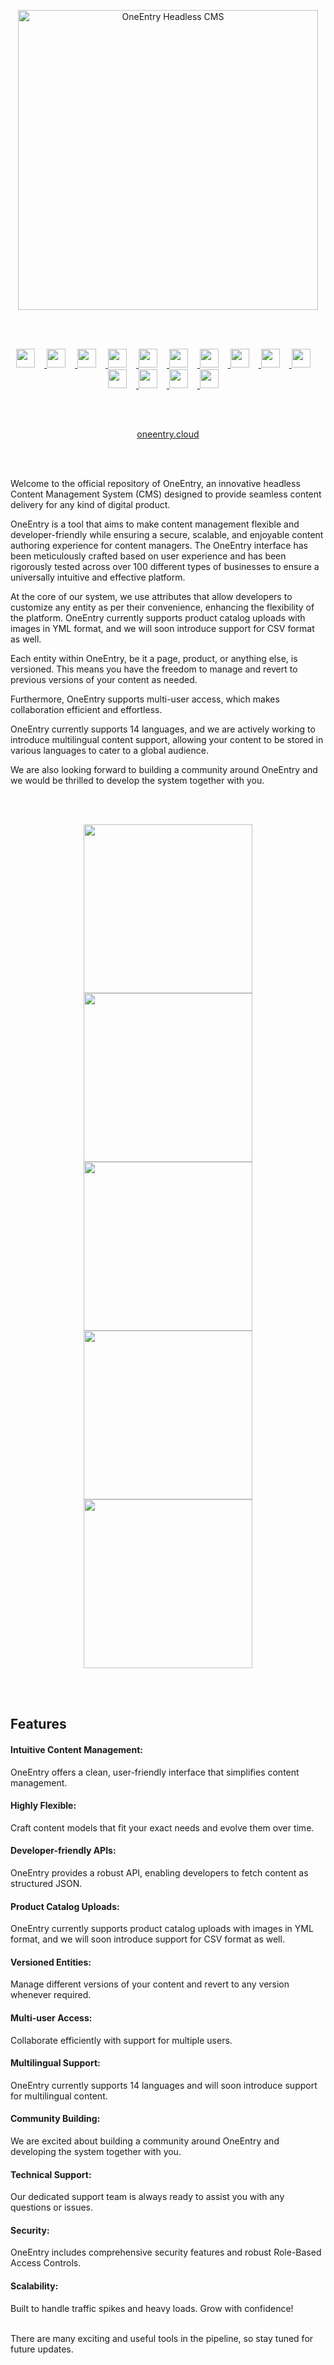 <p align="center">
  <p align="center">
    <a href="https://oneentry.cloud" target="_blank">
      <img src="https://oneentry.cloud/img/git/oneenrty_light.png" alt="OneEntry Headless CMS" width="480">
    </a>
  </p>
</p>
<br /><br />

<p align="center">
    <a href="https://oneentry.cloud/ar/" target="_blank">
        <img src="https://oneentry.cloud/img/git/flags/ar.svg" width="30" style="padding-right:15px;">
    </a>
    <a href="https://oneentry.cloud/az/" target="_blank">
        <img src="https://oneentry.cloud/img/git/flags/az.svg" width="30" style="padding-right:15px;">
    </a>
    <a href="https://oneentry.cloud/de/" target="_blank">
        <img src="https://oneentry.cloud/img/git/flags/de.svg" width="30" style="padding-right:15px;">
    </a>  
    <a href="https://oneentry.cloud/" target="_blank">
        <img src="https://oneentry.cloud/img/git/flags/en.svg" width="30" style="padding-right:15px;">
    </a>  
    <a href="https://oneentry.cloud/es/" target="_blank">
        <img src="https://oneentry.cloud/img/git/flags/es.svg" width="30" style="padding-right:15px;">
    </a>  
    <a href="https://oneentry.cloud/fr/" target="_blank">
        <img src="https://oneentry.cloud/img/git/flags/fr.svg" width="30" style="padding-right:15px;">
    </a>  
    <a href="https://oneentry.cloud/he/" target="_blank">
        <img src="https://oneentry.cloud/img/git/flags/he.svg" width="30" style="padding-right:15px;">
    </a>  
    <a href="https://oneentry.cloud/hy/" target="_blank">
        <img src="https://oneentry.cloud/img/git/flags/hy.svg" width="30" style="padding-right:15px;">
    </a>  
    <a href="https://oneentry.cloud/it/" target="_blank">
        <img src="https://oneentry.cloud/img/git/flags/it.svg" width="30" style="padding-right:15px;">
    </a>  
    <a href="https://oneentry.cloud/ka/" target="_blank">
        <img src="https://oneentry.cloud/img/git/flags/ka.svg" width="30" style="padding-right:15px;">
    </a>  
    <a href="https://oneentry.cloud/kk/" target="_blank">
        <img src="https://oneentry.cloud/img/git/flags/kk.svg" width="30" style="padding-right:15px;">
    </a>  
    <a href="https://oneentry.cloud/ru/" target="_blank">
        <img src="https://oneentry.cloud/img/git/flags/ru.svg" width="30" style="padding-right:15px;">
    </a>  
    <a href="https://oneentry.cloud/tr/" target="_blank">
        <img src="https://oneentry.cloud/img/git/flags/tr.svg" width="30" style="padding-right:15px;">
    </a>  
    <a href="https://oneentry.cloud/uz/" target="_blank">
        <img src="https://oneentry.cloud/img/git/flags/uz.svg" width="30" style="padding-right:15px;">
    </a>  
</p>
<br /><br />
<p align="center"><a href="http://oneentry.cloud" target="_blank">oneentry.cloud</a></p>
<br /><br />

Welcome to the official repository of OneEntry, an innovative headless Content Management System (CMS) designed to provide seamless content delivery for any kind of digital product.

OneEntry is a tool that aims to make content management flexible and developer-friendly while ensuring a secure, scalable, and enjoyable content authoring experience for content managers. The OneEntry interface has been meticulously crafted based on user experience and has been rigorously tested across over 100 different types of businesses to ensure a universally intuitive and effective platform.

At the core of our system, we use attributes that allow developers to customize any entity as per their convenience, enhancing the flexibility of the platform. OneEntry currently supports product catalog uploads with images in YML format, and we will soon introduce support for CSV format as well.

Each entity within OneEntry, be it a page, product, or anything else, is versioned. This means you have the freedom to manage and revert to previous versions of your content as needed.

Furthermore, OneEntry supports multi-user access, which makes collaboration efficient and effortless.

OneEntry currently supports 14 languages, and we are actively working to introduce multilingual content support, allowing your content to be stored in various languages to cater to a global audience.

We are also looking forward to building a community around OneEntry and we would be thrilled to develop the system together with you.

<br /><br />

<p align="center">
  <img src="https://oneentry.cloud/img/git/pages.png" width="270">
  <img src="https://oneentry.cloud/img/git/page.png" width="270">
  <img src="https://oneentry.cloud/img/git/catalog.png" width="270">
  <img src="https://oneentry.cloud/img/git/product.png" width="270">
  <img src="https://oneentry.cloud/img/git/attributes.png" width="270">
</p>
<br /><br />

<h2>Features</h2>

<h4>Intuitive Content Management:</h4>
OneEntry offers a clean, user-friendly interface that simplifies content management.

<h4>Highly Flexible:</h4>
Craft content models that fit your exact needs and evolve them over time.

<h4>Developer-friendly APIs:</h4>
OneEntry provides a robust API, enabling developers to fetch content as structured JSON.

<h4>Product Catalog Uploads:</h4>
OneEntry currently supports product catalog uploads with images in YML format, and we will soon introduce support for CSV format as well.

<h4>Versioned Entities:</h4>
Manage different versions of your content and revert to any version whenever required.

<h4>Multi-user Access:</h4>
Collaborate efficiently with support for multiple users.

<h4>Multilingual Support:</h4>
OneEntry currently supports 14 languages and will soon introduce support for multilingual content.

<h4>Community Building:</h4>
We are excited about building a community around OneEntry and developing the system together with you.

<h4>Technical Support:</h4>
Our dedicated support team is always ready to assist you with any questions or issues.

<h4>Security:</h4>
OneEntry includes comprehensive security features and robust Role-Based Access Controls.

<h4>Scalability:</h4>
Built to handle traffic spikes and heavy loads. Grow with confidence!
<br /><br />

There are many exciting and useful tools in the pipeline, so stay tuned for future updates.
